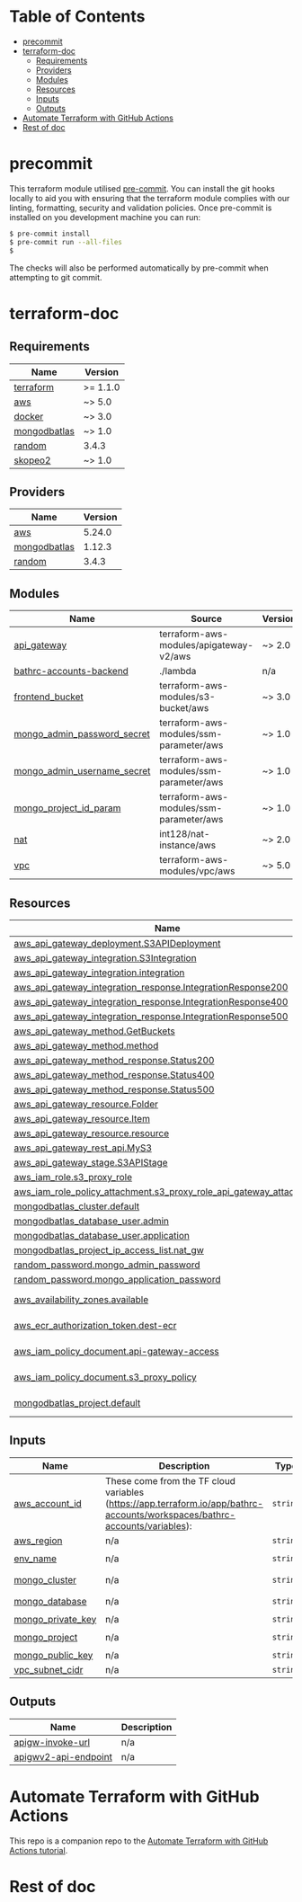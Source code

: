 # Table of Contents

<!-- Line above is skipped in pre-commit md-toc -->
<!--TOC-->

- [precommit](#precommit)
- [terraform-doc](#terraform-doc)
  - [Requirements](#requirements)
  - [Providers](#providers)
  - [Modules](#modules)
  - [Resources](#resources)
  - [Inputs](#inputs)
  - [Outputs](#outputs)
- [Automate Terraform with GitHub Actions](#automate-terraform-with-github-actions)
- [Rest of doc](#rest-of-doc)

<!--TOC-->

# precommit

This terraform module utilised [pre-commit](https://pre-commit.com/). You can install the git hooks locally to aid you with ensuring that the terraform module complies with our linting, formatting, security and validation policies. Once pre-commit is installed on you development machine you can run:

``` bash
$ pre-commit install
$ pre-commit run --all-files
$
```

The checks will also be performed automatically by pre-commit when attempting to git commit.

# terraform-doc

<!-- BEGINNING OF PRE-COMMIT-TERRAFORM DOCS HOOK -->
## Requirements

| Name | Version |
|------|---------|
| <a name="requirement_terraform"></a> [terraform](#requirement\_terraform) | >= 1.1.0 |
| <a name="requirement_aws"></a> [aws](#requirement\_aws) | ~> 5.0 |
| <a name="requirement_docker"></a> [docker](#requirement\_docker) | ~> 3.0 |
| <a name="requirement_mongodbatlas"></a> [mongodbatlas](#requirement\_mongodbatlas) | ~> 1.0 |
| <a name="requirement_random"></a> [random](#requirement\_random) | 3.4.3 |
| <a name="requirement_skopeo2"></a> [skopeo2](#requirement\_skopeo2) | ~> 1.0 |

## Providers

| Name | Version |
|------|---------|
| <a name="provider_aws"></a> [aws](#provider\_aws) | 5.24.0 |
| <a name="provider_mongodbatlas"></a> [mongodbatlas](#provider\_mongodbatlas) | 1.12.3 |
| <a name="provider_random"></a> [random](#provider\_random) | 3.4.3 |

## Modules

| Name | Source | Version |
|------|--------|---------|
| <a name="module_api_gateway"></a> [api\_gateway](#module\_api\_gateway) | terraform-aws-modules/apigateway-v2/aws | ~> 2.0 |
| <a name="module_bathrc-accounts-backend"></a> [bathrc-accounts-backend](#module\_bathrc-accounts-backend) | ./lambda | n/a |
| <a name="module_frontend_bucket"></a> [frontend\_bucket](#module\_frontend\_bucket) | terraform-aws-modules/s3-bucket/aws | ~> 3.0 |
| <a name="module_mongo_admin_password_secret"></a> [mongo\_admin\_password\_secret](#module\_mongo\_admin\_password\_secret) | terraform-aws-modules/ssm-parameter/aws | ~> 1.0 |
| <a name="module_mongo_admin_username_secret"></a> [mongo\_admin\_username\_secret](#module\_mongo\_admin\_username\_secret) | terraform-aws-modules/ssm-parameter/aws | ~> 1.0 |
| <a name="module_mongo_project_id_param"></a> [mongo\_project\_id\_param](#module\_mongo\_project\_id\_param) | terraform-aws-modules/ssm-parameter/aws | ~> 1.0 |
| <a name="module_nat"></a> [nat](#module\_nat) | int128/nat-instance/aws | ~> 2.0 |
| <a name="module_vpc"></a> [vpc](#module\_vpc) | terraform-aws-modules/vpc/aws | ~> 5.0 |

## Resources

| Name | Type |
|------|------|
| [aws_api_gateway_deployment.S3APIDeployment](https://registry.terraform.io/providers/hashicorp/aws/latest/docs/resources/api_gateway_deployment) | resource |
| [aws_api_gateway_integration.S3Integration](https://registry.terraform.io/providers/hashicorp/aws/latest/docs/resources/api_gateway_integration) | resource |
| [aws_api_gateway_integration.integration](https://registry.terraform.io/providers/hashicorp/aws/latest/docs/resources/api_gateway_integration) | resource |
| [aws_api_gateway_integration_response.IntegrationResponse200](https://registry.terraform.io/providers/hashicorp/aws/latest/docs/resources/api_gateway_integration_response) | resource |
| [aws_api_gateway_integration_response.IntegrationResponse400](https://registry.terraform.io/providers/hashicorp/aws/latest/docs/resources/api_gateway_integration_response) | resource |
| [aws_api_gateway_integration_response.IntegrationResponse500](https://registry.terraform.io/providers/hashicorp/aws/latest/docs/resources/api_gateway_integration_response) | resource |
| [aws_api_gateway_method.GetBuckets](https://registry.terraform.io/providers/hashicorp/aws/latest/docs/resources/api_gateway_method) | resource |
| [aws_api_gateway_method.method](https://registry.terraform.io/providers/hashicorp/aws/latest/docs/resources/api_gateway_method) | resource |
| [aws_api_gateway_method_response.Status200](https://registry.terraform.io/providers/hashicorp/aws/latest/docs/resources/api_gateway_method_response) | resource |
| [aws_api_gateway_method_response.Status400](https://registry.terraform.io/providers/hashicorp/aws/latest/docs/resources/api_gateway_method_response) | resource |
| [aws_api_gateway_method_response.Status500](https://registry.terraform.io/providers/hashicorp/aws/latest/docs/resources/api_gateway_method_response) | resource |
| [aws_api_gateway_resource.Folder](https://registry.terraform.io/providers/hashicorp/aws/latest/docs/resources/api_gateway_resource) | resource |
| [aws_api_gateway_resource.Item](https://registry.terraform.io/providers/hashicorp/aws/latest/docs/resources/api_gateway_resource) | resource |
| [aws_api_gateway_resource.resource](https://registry.terraform.io/providers/hashicorp/aws/latest/docs/resources/api_gateway_resource) | resource |
| [aws_api_gateway_rest_api.MyS3](https://registry.terraform.io/providers/hashicorp/aws/latest/docs/resources/api_gateway_rest_api) | resource |
| [aws_api_gateway_stage.S3APIStage](https://registry.terraform.io/providers/hashicorp/aws/latest/docs/resources/api_gateway_stage) | resource |
| [aws_iam_role.s3_proxy_role](https://registry.terraform.io/providers/hashicorp/aws/latest/docs/resources/iam_role) | resource |
| [aws_iam_role_policy_attachment.s3_proxy_role_api_gateway_attachment](https://registry.terraform.io/providers/hashicorp/aws/latest/docs/resources/iam_role_policy_attachment) | resource |
| [mongodbatlas_cluster.default](https://registry.terraform.io/providers/mongodb/mongodbatlas/latest/docs/resources/cluster) | resource |
| [mongodbatlas_database_user.admin](https://registry.terraform.io/providers/mongodb/mongodbatlas/latest/docs/resources/database_user) | resource |
| [mongodbatlas_database_user.application](https://registry.terraform.io/providers/mongodb/mongodbatlas/latest/docs/resources/database_user) | resource |
| [mongodbatlas_project_ip_access_list.nat_gw](https://registry.terraform.io/providers/mongodb/mongodbatlas/latest/docs/resources/project_ip_access_list) | resource |
| [random_password.mongo_admin_password](https://registry.terraform.io/providers/hashicorp/random/3.4.3/docs/resources/password) | resource |
| [random_password.mongo_application_password](https://registry.terraform.io/providers/hashicorp/random/3.4.3/docs/resources/password) | resource |
| [aws_availability_zones.available](https://registry.terraform.io/providers/hashicorp/aws/latest/docs/data-sources/availability_zones) | data source |
| [aws_ecr_authorization_token.dest-ecr](https://registry.terraform.io/providers/hashicorp/aws/latest/docs/data-sources/ecr_authorization_token) | data source |
| [aws_iam_policy_document.api-gateway-access](https://registry.terraform.io/providers/hashicorp/aws/latest/docs/data-sources/iam_policy_document) | data source |
| [aws_iam_policy_document.s3_proxy_policy](https://registry.terraform.io/providers/hashicorp/aws/latest/docs/data-sources/iam_policy_document) | data source |
| [mongodbatlas_project.default](https://registry.terraform.io/providers/mongodb/mongodbatlas/latest/docs/data-sources/project) | data source |

## Inputs

| Name | Description | Type | Default | Required |
|------|-------------|------|---------|:--------:|
| <a name="input_aws_account_id"></a> [aws\_account\_id](#input\_aws\_account\_id) | These come from the TF cloud variables (https://app.terraform.io/app/bathrc-accounts/workspaces/bathrc-accounts/variables): | `string` | n/a | yes |
| <a name="input_aws_region"></a> [aws\_region](#input\_aws\_region) | n/a | `string` | `"eu-west-3"` | no |
| <a name="input_env_name"></a> [env\_name](#input\_env\_name) | n/a | `string` | `"bathrc-accounts"` | no |
| <a name="input_mongo_cluster"></a> [mongo\_cluster](#input\_mongo\_cluster) | n/a | `string` | `"bathrc-accounts"` | no |
| <a name="input_mongo_database"></a> [mongo\_database](#input\_mongo\_database) | n/a | `string` | `"bathrc-accounts"` | no |
| <a name="input_mongo_private_key"></a> [mongo\_private\_key](#input\_mongo\_private\_key) | n/a | `string` | n/a | yes |
| <a name="input_mongo_project"></a> [mongo\_project](#input\_mongo\_project) | n/a | `string` | `"bathrc-accounts"` | no |
| <a name="input_mongo_public_key"></a> [mongo\_public\_key](#input\_mongo\_public\_key) | n/a | `string` | n/a | yes |
| <a name="input_vpc_subnet_cidr"></a> [vpc\_subnet\_cidr](#input\_vpc\_subnet\_cidr) | n/a | `string` | `"10.106.80.0/21"` | no |

## Outputs

| Name | Description |
|------|-------------|
| <a name="output_apigw-invoke-url"></a> [apigw-invoke-url](#output\_apigw-invoke-url) | n/a |
| <a name="output_apigwv2-api-endpoint"></a> [apigwv2-api-endpoint](#output\_apigwv2-api-endpoint) | n/a |
<!-- END OF PRE-COMMIT-TERRAFORM DOCS HOOK -->

# Automate Terraform with GitHub Actions

This repo is a companion repo to the [Automate Terraform with GitHub Actions tutorial](https://developer.hashicorp.com/terraform/tutorials/automation/github-actions).

# Rest of doc
